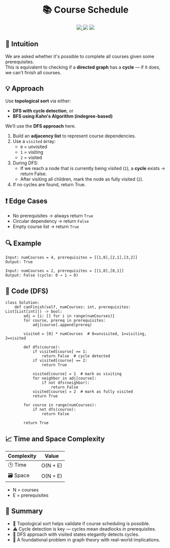 <h1 align="center">📚 Course Schedule</h1>

<p align="center">
  <a href="https://leetcode.com/problems/course-schedule/">
    <img src="https://img.shields.io/badge/LeetCode-Course%20Schedule-brightgreen?logo=leetcode&style=flat-square" />
  </a>
  <img src="https://img.shields.io/badge/Difficulty-Medium-orange?style=flat-square" />
  <img src="https://img.shields.io/badge/Category-Graph%2C%20Topological%20Sort%2C%20Cycle%20Detection-blueviolet?style=flat-square" />
</p>

## 🧠 Intuition

We are asked whether it's possible to complete all courses given some prerequisites.  
This is equivalent to checking if a **directed graph** has a **cycle** — if it does, we can't finish all courses.

## 💡 Approach

Use **topological sort** via either:
- **DFS with cycle detection**, or  
- **BFS using Kahn's Algorithm (indegree-based)**

We’ll use the **DFS approach** here.

1. Build an **adjacency list** to represent course dependencies.
2. Use a `visited` array:
   - `0` = unvisited  
   - `1` = visiting  
   - `2` = visited  
3. During DFS:
   - If we reach a node that is currently being visited (`1`), a **cycle** exists → return False.
   - After visiting all children, mark the node as fully visited (`2`).
4. If no cycles are found, return True.

## ❗ Edge Cases

- No prerequisites → always return `True`  
- Circular dependency → return `False`  
- Empty course list → return `True`  

## 🔍 Example

```
Input: numCourses = 4, prerequisites = [[1,0],[2,1],[3,2]]
Output: True

Input: numCourses = 2, prerequisites = [[1,0],[0,1]]
Output: False (cycle: 0 → 1 → 0)
```

## 🧾 Code (DFS)

```
class Solution:
    def canFinish(self, numCourses: int, prerequisites: List[List[int]]) -> bool:
        adj = {i: [] for i in range(numCourses)}
        for course, prereq in prerequisites:
            adj[course].append(prereq)

        visited = [0] * numCourses  # 0=unvisited, 1=visiting, 2=visited

        def dfs(course):
            if visited[course] == 1:
                return False  # cycle detected
            if visited[course] == 2:
                return True

            visited[course] = 1  # mark as visiting
            for neighbor in adj[course]:
                if not dfs(neighbor):
                    return False
            visited[course] = 2  # mark as fully visited
            return True

        for course in range(numCourses):
            if not dfs(course):
                return False

        return True
```

## 📈 Time and Space Complexity

| Complexity | Value |
|------------|--------|
| 🕒 Time     | O(N + E)   |
| 🗃️ Space    | O(N + E)   |

- N = courses
- E = prerequisites

## 📌 Summary

- 🔁 Topological sort helps validate if course scheduling is possible.
- ⚠️ Cycle detection is key — cycles mean deadlocks in prerequisites.
- 🧠 DFS approach with visited states elegantly detects cycles.
- 📘 A foundational problem in graph theory with real-world implications.
